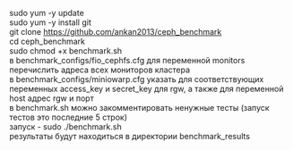 sudo yum -y update <br>
sudo yum -y install git <br>
git clone https://github.com/ankan2013/ceph_benchmark <br>
cd ceph_benchmark <br>
sudo chmod +x benchmark.sh <br>
в benchmark_configs/fio_cephfs.cfg для переменной monitors перечислить адреса всех мониторов кластера <br>
в benchmark_configs/miniowarp.cfg указать для соответствующих переменных access_key и secret_key для rgw, а также для переменной host адрес rgw и порт <br>
в benchmark.sh можно закомментировать ненужные тесты (запуск тестов это последние 5 строк) <br>
запуск - sudo ./benchmark.sh <br>
результаты будут находиться в директории benchmark_results <br>

